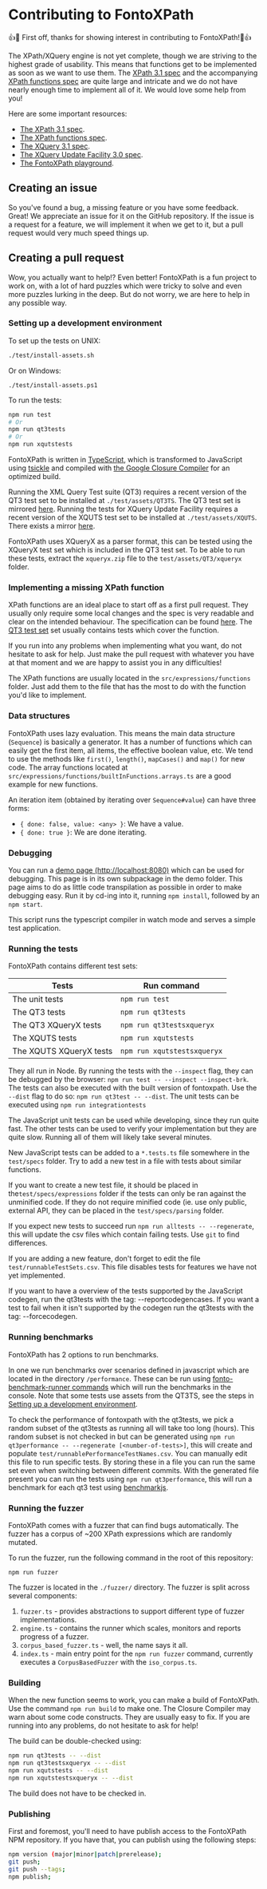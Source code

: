 # Contributing to FontoXPath

:+1::tada: First off, thanks for showing interest in contributing to
FontoXPath!:tada::+1:

The XPath/XQuery engine is not yet complete, though we are striving to the
highest grade of usability. This means that functions get to be
implemented as soon as we want to use them. The [XPath 3.1
spec](https://www.w3.org/TR/xpath-31/) and the accompanying [XPath
functions spec](https://www.w3.org/TR/xpath-functions-31/) are quite
large and intricate and we do not have nearly enough time to implement
all of it. We would love some help from you!

Here are some important resources:

-   [The XPath 3.1 spec](https://www.w3.org/TR/xpath-31/).
-   [The XPath functions
    spec](https://www.w3.org/TR/xpath-functions-31/).
-   [The XQuery 3.1 spec](https://www.w3.org/TR/xquery-31/).
-   [The XQuery Update Facility 3.0
    spec](https://www.w3.org/TR/xquery-update-30/).
-   [The FontoXPath playground](https://xpath.playground.fontoxml.com/).

## Creating an issue

So you've found a bug, a missing feature or you have some
feedback. Great! We appreciate an issue for it on the GitHub
repository. If the issue is a request for a feature, we will implement
it when we get to it, but a pull request would very much speed things
up.

## Creating a pull request

Wow, you actually want to help!? Even better! FontoXPath is a fun
project to work on, with a lot of hard puzzles which were tricky to
solve and even more puzzles lurking in the deep. But do not worry, we
are here to help in any possible way.

### Setting up a development environment

To set up the tests on UNIX:

```sh
./test/install-assets.sh
```

Or on Windows:

```posh
./test/install-assets.ps1
```

To run the tests:

```sh
npm run test
# Or
npm run qt3tests
# Or
npm run xqutstests
```

FontoXPath is written in
[TypeScript](https://www.typescriptlang.org/), which is transformed to
JavaScript using [tsickle](https://github.com/angular/tsickle) and
compiled with [the Google Closure
Compiler](https://github.com/google/closure-compiler) for an optimized
build.

Running the XML Query Test suite (QT3) requires a recent version of
the QT3 test set to be installed at `./test/assets/QT3TS`. The QT3
test set is mirrored
[here](https://github.com/LeoWoerteler/QT3TS/). Running the tests for
XQuery Update Facility requires a recent version of the XQUTS test set
to be installed at `./test/assets/XQUTS`. There exists a mirror
[here](https://github.com/LeoWoerteler/XQUTS).

FontoXPath uses XQueryX as a parser format, this can be tested using
the XQueryX test set which is included in the QT3 test set. To be able
to run these tests, extract the `xqueryx.zip` file to the
`test/assets/QT3/xqueryx` folder.

### Implementing a missing XPath function

XPath functions are an ideal place to start off as a first pull
request. They usually only require some local changes and the spec is
very readable and clear on the intended behaviour. The specification
can be found [here](https://www.w3.org/TR/xpath-functions-31/). The
[QT3 test set](https://dev.w3.org/2011/QT3-test-suite/) set usually
contains tests which cover the function.

If you run into any problems when implementing what you want, do not
hesitate to ask for help. Just make the pull request with whatever you
have at that moment and we are happy to assist you in any
difficulties!

The XPath functions are usually located in the
`src/expressions/functions` folder. Just add them to the file that has
the most to do with the function you'd like to implement.

### Data structures

FontoXPath uses lazy evaluation. This means the main data structure (`Sequence`) is
basically a generator. It has a number of functions which can easily
get the first item, all items, the effective boolean value, etc. We
tend to use the methods like `first()`, `length()`,
`mapCases()` and `map()` for new code. The array functions located
at `src/expressions/functions/builtInFunctions.arrays.ts` are a good
example for new functions.

An iteration item (obtained by iterating over `Sequence#value`) can
have three forms:

-   `{ done: false, value: <any> }`: We have a value.
-   `{ done: true }`: We are done iterating.

### Debugging

You can run a [demo page (http://localhost:8080)](http://localhost:8080)
which can be used for debugging. This page is in its own subpackage
in the demo folder. This page aims to do as little code transpilation as
possible in order to make debugging easy. Run it by cd-ing into it,
running `npm install`, followed by an `npm start`.

This script runs the typescript compiler in watch mode and serves a simple test application.

### Running the tests

FontoXPath contains different test sets:

| Tests                   | Run command                 |
| ----------------------- | --------------------------- |
| The unit tests          | `npm run test`              |
| The QT3 tests           | `npm run qt3tests`          |
| The QT3 XQueryX tests   | `npm run qt3testsxqueryx`   |
| The XQUTS tests         | `npm run xqutstests`        |
| The XQUTS XQueryX tests | `npm run xqutstestsxqueryx` |

They all run in Node. By running the tests with the `--inspect` flag,
they can be debugged by the browser: `npm run test -- --inspect --inspect-brk`. The tests can also be executed with the built version
of fontoxpath. Use the `--dist` flag to do so: `npm run qt3test -- --dist`. The unit tests can be executed using `npm run integrationtests`

The JavaScript unit tests can be used while developing, since they run
quite fast. The other tests can be used to verify your implementation
but they are quite slow. Running all of them will likely take several
minutes.

New JavaScript tests can be added to a `*.tests.ts` file somewhere in
the `test/specs` folder. Try to add a new test in a file with tests
about similar functions.

If you want to create a new test file, it should be placed in
the`test/specs/expressions` folder if the tests can only be ran
against the unminified code. If they do not require minified code
(ie. use only public, external API, they can be placed in the
`test/specs/parsing` folder.

If you expect new tests to succeed run `npm run alltests -- --regenerate`, this will update the csv files which contain failing
tests. Use `git` to find differences.

If you are adding a new feature, don't forget to edit the file
`test/runnableTestSets.csv`. This file disables tests for features we
have not yet implemented.

If you want to have a overview of the tests supported by the JavaScript codegen, run the qt3tests with the tag: --reportcodegencases. If you want a test to fail when it isn't supported by the codegen run the qt3tests with the tag: --forcecodegen.

### Running benchmarks

FontoXPath has 2 options to run benchmarks.

In one we run benchmarks over scenarios defined in javascript which are located in the directory
`/performance`. These can be run using [fonto-benchmark-runner commands](https://www.npmjs.com/package/@fontoxml/fonto-benchmark-runner)
which will run the benchmarks in the console. Note that some tests use assets from the QT3TS, see
the steps in [Setting up a development environment](#setting-up-a-development-environment).

To check the performance of fontoxpath with the qt3tests, we pick a random subset of the qt3tests as
running all will take too long (hours). This random subset is not checked in but can be generated
using `npm run qt3performance -- --regenerate [<number-of-tests>]`, this will create and populate
`test/runnablePerformanceTestNames.csv`. You can manually edit this file to run specific tests. By
storing these in a file you can run the same set even when switching between different commits. With
the generated file present you can run the tests using `npm run qt3performance`, this will run a
benchmark for each qt3 test using [benchmarkjs](https://benchmarkjs.com/).

### Running the fuzzer

FontoXPath comes with a fuzzer that can find bugs automatically. The fuzzer has a corpus of ~200 XPath expressions which are randomly mutated.

To run the fuzzer, run the following command in the root of this repository:

```
npm run fuzzer
```

The fuzzer is located in the `./fuzzer/` directory. The fuzzer is split across several components:

1. `fuzzer.ts` - provides abstractions to support different type of fuzzer implementations.
1. `engine.ts` - contains the runner which scales, monitors and reports progress of a fuzzer.
1. `corpus_based_fuzzer.ts` - well, the name says it all.
1. `index.ts` - main entry point for the `npm run fuzzer` command, currently executes a `CorpusBasedFuzzer` with the `iso_corpus.ts`.

### Building

When the new function seems to work, you can make a build of
FontoXPath. Use the command `npm run build` to make one. The Closure
Compiler may warn about some code constructs. They are usually easy to
fix. If you are running into any problems, do not hesitate to ask for
help!

The build can be double-checked using:

```sh
npm run qt3tests -- --dist
npm run qt3testsxqueryx -- --dist
npm run xqutstests -- --dist
npm run xqutstestsxqueryx -- --dist
```

The build does not have to be checked in.

### Publishing

First and foremost, you'll need to have publish access to the
FontoXPath NPM repository. If you have that, you can publish using the
following steps:

```sh
npm version (major|minor|patch|prerelease);
git push;
git push --tags;
npm publish;
```
